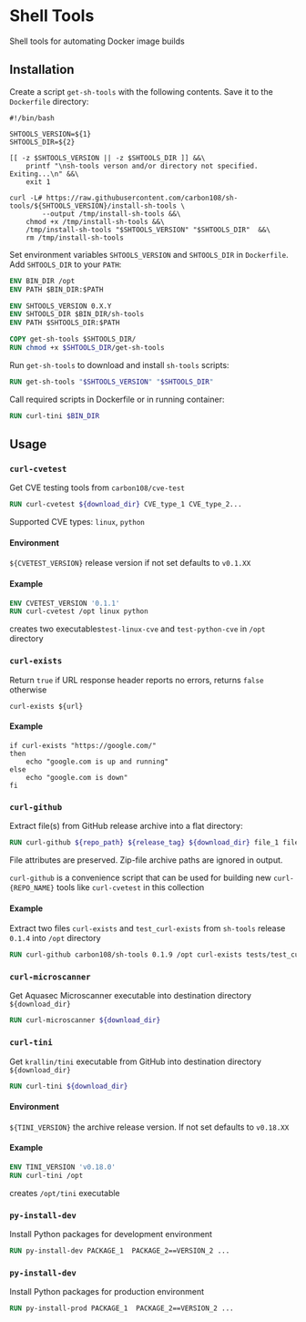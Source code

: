 # Shell Tools

Shell tools for automating Docker image builds

## Installation

Create a script `get-sh-tools` with the following contents. Save it to the `Dockerfile` directory: 

```shell script
#!/bin/bash

SHTOOLS_VERSION=${1}
SHTOOLS_DIR=${2}

[[ -z $SHTOOLS_VERSION || -z $SHTOOLS_DIR ]] &&\
    printf "\nsh-tools verson and/or directory not specified. Exiting...\n" &&\
    exit 1

curl -L# https://raw.githubusercontent.com/carbon108/sh-tools/${SHTOOLS_VERSION}/install-sh-tools \
        --output /tmp/install-sh-tools &&\
    chmod +x /tmp/install-sh-tools &&\
    /tmp/install-sh-tools "$SHTOOLS_VERSION" "$SHTOOLS_DIR"  &&\
    rm /tmp/install-sh-tools
```

Set environment variables `SHTOOLS_VERSION` and `SHTOOLS_DIR`
in `Dockerfile`. Add `SHTOOLS_DIR` to your `PATH`:

```dockerfile
ENV BIN_DIR /opt
ENV PATH $BIN_DIR:$PATH

ENV SHTOOLS_VERSION 0.X.Y
ENV SHTOOLS_DIR $BIN_DIR/sh-tools
ENV PATH $SHTOOLS_DIR:$PATH

COPY get-sh-tools $SHTOOLS_DIR/
RUN chmod +x $SHTOOLS_DIR/get-sh-tools
```
 
Run `get-sh-tools` to download and install `sh-tools` scripts:

```dockerfile
RUN get-sh-tools "$SHTOOLS_VERSION" "$SHTOOLS_DIR"
```

Call required scripts in Dockerfile or in running container:

```dockerfile
RUN curl-tini $BIN_DIR 
```


## Usage


### `curl-cvetest`

Get CVE testing tools from `carbon108/cve-test` 

```dockerfile
RUN curl-cvetest ${download_dir} CVE_type_1 CVE_type_2...
```   
Supported CVE types: `linux`, `python` 

#### Environment

`${CVETEST_VERSION}` release version if not set defaults to `v0.1.XX`
    
#### Example 

```dockerfile
ENV CVETEST_VERSION '0.1.1'
RUN curl-cvetest /opt linux python
```
creates two executables`test-linux-cve` and `test-python-cve` in `/opt` directory  


### `curl-exists`

Return `true` if URL response header reports no errors, returns `false` otherwise 

```shell script
curl-exists ${url}
```

#### Example

```shell script
if curl-exists "https://google.com/"
then
    echo "google.com is up and running"
else
    echo "google.com is down"
fi
```


### `curl-github`

Extract file(s) from GitHub release archive into a flat directory:

```dockerfile
RUN curl-github ${repo_path} ${release_tag} ${download_dir} file_1 file_2...
```
File attributes are preserved. Zip-file archive paths are ignored in output.

`curl-github` is a convenience script that can be used for building 
new `curl-{REPO_NAME}` tools like `curl-cvetest` in this collection
     
#### Example

Extract two files `curl-exists` and `test_curl-exists` from `sh-tools` 
release `0.1.4` into `/opt` directory

```dockerfile
RUN curl-github carbon108/sh-tools 0.1.9 /opt curl-exists tests/test_curl-exists 
``` 

 
### `curl-microscanner`

Get Aquasec Microscanner executable into destination directory `${download_dir}`

```dockerfile
RUN curl-microscanner ${download_dir}
```    


### `curl-tini`

Get `krallin/tini` executable from GitHub into destination directory `${download_dir}`

```dockerfile
RUN curl-tini ${download_dir}
```    

#### Environment

`${TINI_VERSION}` the archive release version. If not set defaults to `v0.18.XX`
    
#### Example 

```dockerfile
ENV TINI_VERSION 'v0.18.0'
RUN curl-tini /opt
```
creates `/opt/tini` executable       

### `py-install-dev`

Install Python packages for development environment

```dockerfile
RUN py-install-dev PACKAGE_1  PACKAGE_2==VERSION_2 ...
```

### `py-install-dev`

Install Python packages for production environment

```dockerfile
RUN py-install-prod PACKAGE_1  PACKAGE_2==VERSION_2 ...
```
